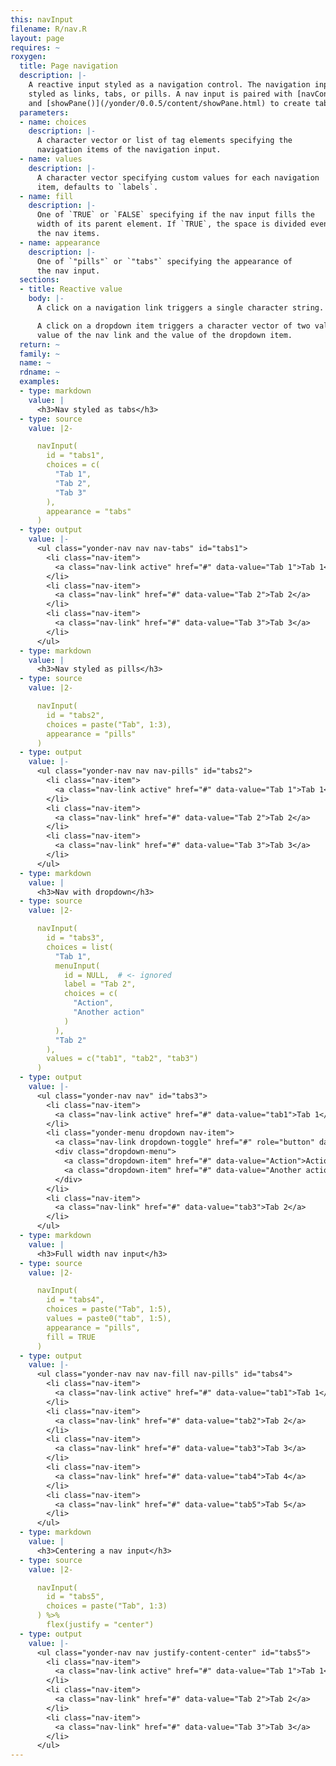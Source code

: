 ```yaml
---
this: navInput
filename: R/nav.R
layout: page
requires: ~
roxygen:
  title: Page navigation
  description: |-
    A reactive input styled as a navigation control. The navigation input can be
    styled as links, tabs, or pills. A nav input is paired with [navContent()](/yonder/0.0.5/content/navContent.html)
    and [showPane()](/yonder/0.0.5/content/showPane.html) to create tabbed user interfaces.
  parameters:
  - name: choices
    description: |-
      A character vector or list of tag elements specifying the
      navigation items of the navigation input.
  - name: values
    description: |-
      A character vector specifying custom values for each navigation
      item, defaults to `labels`.
  - name: fill
    description: |-
      One of `TRUE` or `FALSE` specifying if the nav input fills the
      width of its parent element. If `TRUE`, the space is divided evenly among
      the nav items.
  - name: appearance
    description: |-
      One of `"pills"` or `"tabs"` specifying the appearance of
      the nav input.
  sections:
  - title: Reactive value
    body: |-
      A click on a navigation link triggers a single character string.

      A click on a dropdown item triggers a character vector of two values, the
      value of the nav link and the value of the dropdown item.
  return: ~
  family: ~
  name: ~
  rdname: ~
  examples:
  - type: markdown
    value: |
      <h3>Nav styled as tabs</h3>
  - type: source
    value: |2-

      navInput(
        id = "tabs1",
        choices = c(
          "Tab 1",
          "Tab 2",
          "Tab 3"
        ),
        appearance = "tabs"
      )
  - type: output
    value: |-
      <ul class="yonder-nav nav nav-tabs" id="tabs1">
        <li class="nav-item">
          <a class="nav-link active" href="#" data-value="Tab 1">Tab 1</a>
        </li>
        <li class="nav-item">
          <a class="nav-link" href="#" data-value="Tab 2">Tab 2</a>
        </li>
        <li class="nav-item">
          <a class="nav-link" href="#" data-value="Tab 3">Tab 3</a>
        </li>
      </ul>
  - type: markdown
    value: |
      <h3>Nav styled as pills</h3>
  - type: source
    value: |2-

      navInput(
        id = "tabs2",
        choices = paste("Tab", 1:3),
        appearance = "pills"
      )
  - type: output
    value: |-
      <ul class="yonder-nav nav nav-pills" id="tabs2">
        <li class="nav-item">
          <a class="nav-link active" href="#" data-value="Tab 1">Tab 1</a>
        </li>
        <li class="nav-item">
          <a class="nav-link" href="#" data-value="Tab 2">Tab 2</a>
        </li>
        <li class="nav-item">
          <a class="nav-link" href="#" data-value="Tab 3">Tab 3</a>
        </li>
      </ul>
  - type: markdown
    value: |
      <h3>Nav with dropdown</h3>
  - type: source
    value: |2-

      navInput(
        id = "tabs3",
        choices = list(
          "Tab 1",
          menuInput(
            id = NULL,  # <- ignored
            label = "Tab 2",
            choices = c(
              "Action",
              "Another action"
            )
          ),
          "Tab 2"
        ),
        values = c("tab1", "tab2", "tab3")
      )
  - type: output
    value: |-
      <ul class="yonder-nav nav" id="tabs3">
        <li class="nav-item">
          <a class="nav-link active" href="#" data-value="tab1">Tab 1</a>
        </li>
        <li class="yonder-menu dropdown nav-item">
          <a class="nav-link dropdown-toggle" href="#" role="button" data-toggle="dropdown" data-value="tab2">Tab 2</a>
          <div class="dropdown-menu">
            <a class="dropdown-item" href="#" data-value="Action">Action</a>
            <a class="dropdown-item" href="#" data-value="Another action">Another action</a>
          </div>
        </li>
        <li class="nav-item">
          <a class="nav-link" href="#" data-value="tab3">Tab 2</a>
        </li>
      </ul>
  - type: markdown
    value: |
      <h3>Full width nav input</h3>
  - type: source
    value: |2-

      navInput(
        id = "tabs4",
        choices = paste("Tab", 1:5),
        values = paste0("tab", 1:5),
        appearance = "pills",
        fill = TRUE
      )
  - type: output
    value: |-
      <ul class="yonder-nav nav nav-fill nav-pills" id="tabs4">
        <li class="nav-item">
          <a class="nav-link active" href="#" data-value="tab1">Tab 1</a>
        </li>
        <li class="nav-item">
          <a class="nav-link" href="#" data-value="tab2">Tab 2</a>
        </li>
        <li class="nav-item">
          <a class="nav-link" href="#" data-value="tab3">Tab 3</a>
        </li>
        <li class="nav-item">
          <a class="nav-link" href="#" data-value="tab4">Tab 4</a>
        </li>
        <li class="nav-item">
          <a class="nav-link" href="#" data-value="tab5">Tab 5</a>
        </li>
      </ul>
  - type: markdown
    value: |
      <h3>Centering a nav input</h3>
  - type: source
    value: |2-

      navInput(
        id = "tabs5",
        choices = paste("Tab", 1:3)
      ) %>%
        flex(justify = "center")
  - type: output
    value: |-
      <ul class="yonder-nav nav justify-content-center" id="tabs5">
        <li class="nav-item">
          <a class="nav-link active" href="#" data-value="Tab 1">Tab 1</a>
        </li>
        <li class="nav-item">
          <a class="nav-link" href="#" data-value="Tab 2">Tab 2</a>
        </li>
        <li class="nav-item">
          <a class="nav-link" href="#" data-value="Tab 3">Tab 3</a>
        </li>
      </ul>
---
```

